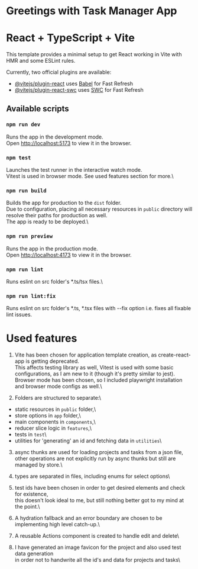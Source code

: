 # Greetings with Task Manager App
# React + TypeScript + Vite

This template provides a minimal setup to get React working in Vite with HMR and some ESLint rules.

Currently, two official plugins are available:

- [@vitejs/plugin-react](https://github.com/vitejs/vite-plugin-react/blob/main/packages/plugin-react) uses [Babel](https://babeljs.io/) for Fast Refresh
- [@vitejs/plugin-react-swc](https://github.com/vitejs/vite-plugin-react/blob/main/packages/plugin-react-swc) uses [SWC](https://swc.rs/) for Fast Refresh

## Available scripts

### `npm run dev`

Runs the app in the development mode.\
Open [http://localhost:5173](http://localhost:5173) to view it in the browser.

### `npm test`

Launches the test runner in the interactive watch mode.\
Vitest is used in browser mode. See used features section for more.\

### `npm run build`

Builds the app for production to the `dist` folder.\
Due to configuration, placing all necessary resources in `public` directory
will resolve their paths for production as well.\
The app is ready to be deployed.\

### `npm run preview`

Runs the app in the production mode.\
Open [http://localhost:4173](http://localhost:4173) to view it in the browser.

### `npm run lint`

Runs eslint on src folder's *.ts/tsx files.\

### `npm run lint:fix`

Runs eslint on src folder's *.ts, *.tsx files with --fix option i.e. fixes all fixable lint issues.

# Used features

1. Vite has been chosen for application template creation, as create-react-app is getting deprecated.\
This affects testing library as well, Vitest is used with some basic configurations, as I am new to it (though it's pretty similar to jest).\
Browser mode has been chosen, so I included playwright installation and browser mode configs as well.\

2. Folders are structured to separate:\
- static resources in `public` folder,\
- store options in `app` folder,\
- main components in `components`,\
- reducer slice logic in `features`,\
- tests in `test`\
- utilities for 'generating' an id and fetching data in `utilities`\

3. async thunks are used for loading projects and tasks from a json file,\
other operations are not explicitly run by async thunks but still are managed by store.\

4. types are separated in files, including enums for select options\

5. test ids have been chosen in order to get desired elements and check for existence,\
this doesn't look ideal to me, but still nothing better got to my mind at the point.\

6. A hydration fallback and an error boundary are chosen to be implementing high level catch-up.\

7. A reusable Actions component is created to handle edit and delete\

8. I have generated an image favicon for the project and also used test data generation\
in order not to handwrite all the id's and data for projects and tasks\

